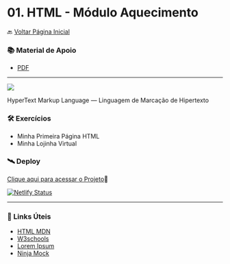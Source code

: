 # 01. HTML - Módulo Aquecimento

🔙 [Voltar Página Inicial](https://github.com/brseghese/vtex-hiring-coders-3)

<h3> 📚 Material de Apoio</h3>

- [PDF](https://drive.google.com/file/d/1eEREI8-V-bZjUxqPx0s7UqrDWaYkjg7j/view)

---

<img src="https://img.shields.io/badge/HTML5-E34F26?style=for-the-badge&logo=html5&logoColor=white"/>

HyperText Markup Language — Linguagem de Marcação de Hipertexto

<h3> 🛠️​ Exercícios</h3>

- Minha Primeira Página HTML
- Minha Lojinha Virtual

<h3> 🛰️ Deploy</h3>

[Clique aqui para acessar o Projeto](https://heringcoders3-html.netlify.app/)🔗

[![Netlify Status](https://api.netlify.com/api/v1/badges/7a54eac9-dcff-4bd2-8e2d-4297f443c8a0/deploy-status)](https://app.netlify.com/sites/heringcoders3-html/deploys)

---

<h3> 🔗​ Links Úteis</h3>

- [HTML MDN](https://developer.mozilla.org/pt-BR/docs/Web/HTML)
- [W3schools](https://www.w3schools.com/html/)
- [Lorem Ipsum](https://www.lipsum.com/)
- [Ninja Mock](https://ninjamock.com/)
